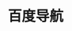 ---
description: 百度在这里微创新了个摄像头提示，还知道“wu chi”两个字怎么写吗？
layout: post
results:
- primaryGenreName: Navigation
  version: '1.0'
  artworkUrl100: http://a1474.phobos.apple.com/us/r1000/048/Purple/v4/df/95/0f/df950fad-11cf-107c-7c3e-243a4cf002fb/mzl.iyhferoo.png
  trackViewUrl: https://itunes.apple.com/cn/app/bai-du-dao-hang/id645400210?mt=8&uo=4
  artworkUrl60: http://a1130.phobos.apple.com/us/r1000/001/Purple6/v4/4c/3e/7b/4c3e7b1c-5347-4166-e5fa-1a5fd32b42af/icon.png
  userRatingCountForCurrentVersion: 22
  sellerName: Beijing Baidu Netcom Science & Technology Co.,Ltd
  supportedDevices:
  - iPadWifi
  - iPodTouchThirdGen
  - iPadThirdGen
  - iPadThirdGen4G
  - iPhone-3GS
  - iPad3G
  - iPadFourthGen
  - iPodTouchourthGen
  - iPodTouchFifthGen
  - iPad2Wifi
  - iPad23G
  - iPhone4
  - iPadMini4G
  - iPhone5
  - iPadMini
  - iPhone4S
  - iPadFourthGen4G
  genres:
  - 导航
  - 工具
  trackName: 百度导航
  description: '新品上架限时免费啦！！！

    百度导航离线使用，快速导航，精准播报，便捷查找，一路无忧~~


    【软件介绍】

    自驾出行必不可少的工具，百度导航（离线）IOS版全新发布！

    离线使用，无需连接网络，0流量导航。无需担心手机信号，全天候出行的好帮手，百度导航提供详尽的地图查询，精准的语音引导，专业的驾车导航体验。


    【特色功能】

    1. 全新离线导航，检索、规划、导航全部离线使用，无需网络，无需流量；

    2. 便捷操作，快速回家、快速去公司、快速发起导航；符合驾车场景，各个功能均能快速发起；

    3. 支持多种行前规划，可以设置多个中转点，更为贴心合理；

    4.海量电子眼数据，从此告别罚单；

    5. 详细的路口放大图资源，复杂分叉路口再也不用担心；

    6. 便捷查找，随时找到周边加油站、停车场、汽车服务、美食、酒店……百万服务信息供您搜索，驾车、生活两不误；

    7. 合理的路线方案，精准的语音引导，简单可依赖的驾车导航。

    8. HUD功能，夜间投影到挡风玻璃上，更安全、更便捷更省电。


    【注意/Attention】

    在后台持续使用GPS会明显缩短电池的续航时间。

    Continued use of GPS running in the background can dramatically decrease
    battery life.'
  price: 0
  trackId: 645400210
  releaseDate: '2013-07-08T10:59:16Z'
  screenshotUrls:
  - http://a4.mzstatic.com/us/r1000/003/Purple4/v4/3a/83/65/3a8365e1-ea6a-cd51-204b-16ca04f6a0c5/mzl.cyfuikmx.1136x1136-75.jpg
  - http://a2.mzstatic.com/us/r1000/012/Purple/v4/c4/22/5f/c4225f08-0952-5bb9-be0b-7a40c5fb2a56/mzl.pmhbqagx.1136x1136-75.jpg
  - http://a3.mzstatic.com/us/r1000/018/Purple/v4/fd/ef/94/fdef94a6-693c-536d-b1af-9b61de922a43/mzl.ncbwmegf.1136x1136-75.jpg
  - http://a2.mzstatic.com/us/r1000/024/Purple/v4/c2/79/bf/c279bf19-6918-ccc1-32d5-e65f707cf796/mzl.fodvtsnh.1136x1136-75.jpg
  artistViewUrl: https://itunes.apple.com/cn/artist/beijing-baidu-netcom-science/id372585298?uo=4
  primaryGenreId: 6010
  userRatingCount: 22
  averageUserRatingForCurrentVersion: 5
  kind: software
  fileSizeBytes: '9237937'
  bundleId: com.baidu.navi
  trackContentRating: 4+
  artistName: Beijing Baidu Netcom Science & Technology Co.,Ltd
  trackCensoredName: 百度导航
  isGameCenterEnabled: false
  contentAdvisoryRating: 4+
  languageCodesISO2A:
  - EN
  averageUserRating: 5
  features: &a []
  wrapperType: software
  artworkUrl512: http://a1474.phobos.apple.com/us/r1000/048/Purple/v4/df/95/0f/df950fad-11cf-107c-7c3e-243a4cf002fb/mzl.iyhferoo.png
  formattedPrice: 免费
  artistId: 372585298
  genreIds:
  - '6010'
  - '6002'
  currency: CNY
  ipadScreenshotUrls: *a
category: 导航
tags: tag1
resultCount: 1
title: 百度导航

---